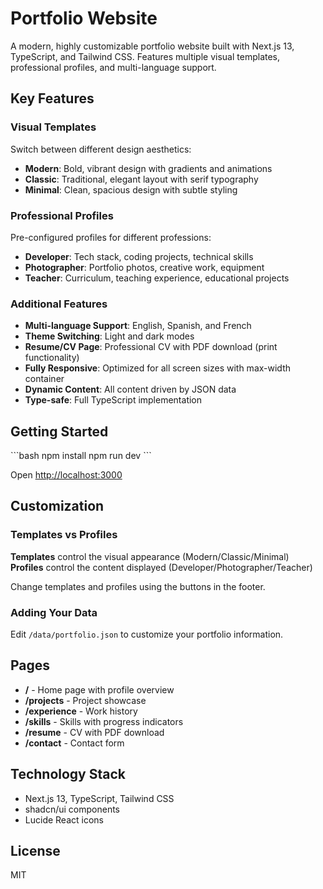 # Portfolio Website

A modern, highly customizable portfolio website built with Next.js 13, TypeScript, and Tailwind CSS. Features multiple visual templates, professional profiles, and multi-language support.

## Key Features

### Visual Templates
Switch between different design aesthetics:
- **Modern**: Bold, vibrant design with gradients and animations
- **Classic**: Traditional, elegant layout with serif typography  
- **Minimal**: Clean, spacious design with subtle styling

### Professional Profiles
Pre-configured profiles for different professions:
- **Developer**: Tech stack, coding projects, technical skills
- **Photographer**: Portfolio photos, creative work, equipment
- **Teacher**: Curriculum, teaching experience, educational projects

### Additional Features
- **Multi-language Support**: English, Spanish, and French
- **Theme Switching**: Light and dark modes
- **Resume/CV Page**: Professional CV with PDF download (print functionality)
- **Fully Responsive**: Optimized for all screen sizes with max-width container
- **Dynamic Content**: All content driven by JSON data
- **Type-safe**: Full TypeScript implementation

## Getting Started

\`\`\`bash
npm install
npm run dev
\`\`\`

Open [http://localhost:3000](http://localhost:3000)

## Customization

### Templates vs Profiles

**Templates** control the visual appearance (Modern/Classic/Minimal)  
**Profiles** control the content displayed (Developer/Photographer/Teacher)

Change templates and profiles using the buttons in the footer.

### Adding Your Data

Edit `/data/portfolio.json` to customize your portfolio information.

## Pages

- **/** - Home page with profile overview
- **/projects** - Project showcase
- **/experience** - Work history
- **/skills** - Skills with progress indicators
- **/resume** - CV with PDF download
- **/contact** - Contact form

## Technology Stack

- Next.js 13, TypeScript, Tailwind CSS
- shadcn/ui components
- Lucide React icons

## License

MIT
